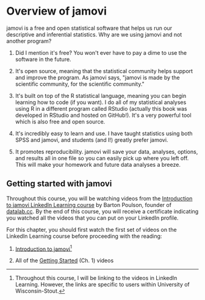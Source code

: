 # Overview of jamovi

jamovi is a free and open statistical software that helps us run our descriptive and inferential statistics. Why are we using jamovi and not another program?

1.  Did I mention it's free? You won't ever have to pay a dime to use the software in the future.

2.  It's open source, meaning that the statistical community helps support and improve the program. As jamovi says, "jamovi is made by the scientific community, for the scientific community."

3.  It's built on top of the R statistical language, meaning you can begin learning how to code (if you want). I do all of my statistical analyses using R in a different program called RStudio (actually this book was developed in RStudio and hosted on GitHub!). It's a very powerful tool which is also free and open source.

4.  It's incredibly easy to learn and use. I have taught statistics using both SPSS and jamovi, and students (and I!) greatly prefer jamovi.

5.  It promotes reproducibility. jamovi will save your data, analyses, options, and results all in one file so you can easily pick up where you left off. This will make your homework and future data analyses a breeze.

## Getting started with jamovi

Throughout this course, you will be watching videos from the [Introduction to jamovi LinkedIn Learning course](https://www.linkedin.com/learning/introduction-to-jamovi/) by Barton Poulson, founder of [datalab.cc](https://datalab.cc/jamovi/). By the end of this course, you will receive a certificate indicating you watched all the videos that you can put on your LinkedIn profile.

For this chapter, you should first watch the first set of videos on the LinkedIn Learning course before proceeding with the reading:

1.  [Introduction to jamovi](https://www.linkedin.com/learning-login/share?forceAccount=false&redirect=https%3A%2F%2Fwww.linkedin.com%2Flearning%2Fintroduction-to-jamovi%3Ftrk%3Dshare_ent_url%26shareId%3Da86d7c39-3e3d-4bc0-b604-9a6ff9b83484&account=42313033)[^overview-jamovi-1]

2.  All of the [Getting Started](https://www.linkedin.com/learning-login/share?forceAccount=false&redirect=https%3A%2F%2Fwww.linkedin.com%2Flearning%2Fintroduction-to-jamovi%3Ftrk%3Dshare_ent_url%26shareId%3Da86d7c39-3e3d-4bc0-b604-9a6ff9b83484&account=42313033) (Ch. 1) videos

[^overview-jamovi-1]: Throughout this course, I will be linking to the videos in LinkedIn Learning. However, the links are specific to users within University of Wisconsin-Stout.

